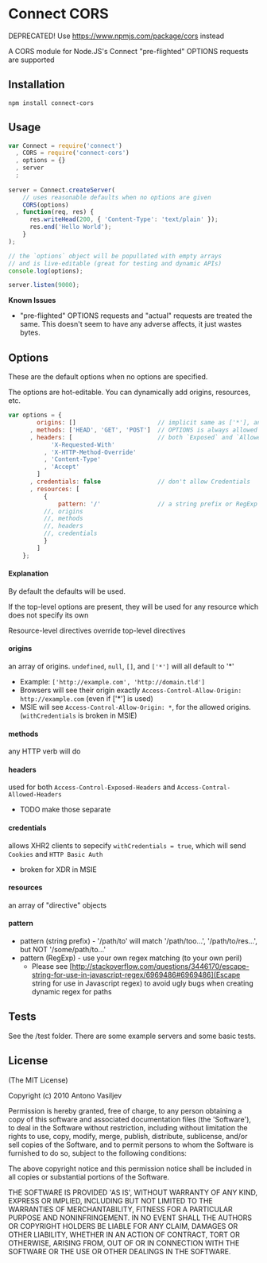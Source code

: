 # Connect CORS

DEPRECATED! Use https://www.npmjs.com/package/cors instead

A CORS module for Node.JS's Connect
"pre-flighted" OPTIONS requests are supported


## Installation

    npm install connect-cors


## Usage
```javascript
var Connect = require('connect')
  , CORS = require('connect-cors')
  , options = {}
  , server
  ;
 
server = Connect.createServer(
    // uses reasonable defaults when no options are given
    CORS(options)
  , function(req, res) {
      res.writeHead(200, { 'Content-Type': 'text/plain' });
      res.end('Hello World');
    }
);

// the `options` object will be popullated with empty arrays
// and is live-editable (great for testing and dynamic APIs)
console.log(options);

server.listen(9000);
```

**Known Issues**

  * "pre-flighted" OPTIONS requests and "actual" requests are treated the same. This doesn't seem to have any adverse affects, it just wastes bytes.


## Options

These are the default options when no options are specified.

The options are hot-editable. You can dynamically add origins, resources, etc.

```javascript
var options = {
        origins: []                       // implicit same as ['*'], and null
      , methods: ['HEAD', 'GET', 'POST']  // OPTIONS is always allowed
      , headers: [                        // both `Exposed` and `Allowed` headers
            'X-Requested-With'
          , 'X-HTTP-Method-Override'
          , 'Content-Type'
          , 'Accept'
        ]
      , credentials: false                // don't allow Credentials
      , resources: [
          {
              pattern: '/'                // a string prefix or RegExp
          //, origins
          //, methods
          //, headers
          //, credentials
          }
        ]
    };
```

#### Explanation


By default the defaults will be used.

If the top-level options are present, they will be used for any resource which does not specify its own

Resource-level directives override top-level directives

#### origins

an array of origins. `undefined`, `null`, `[]`, and `['*']` will all default to '*'

  * Example: `['http://example.com', 'http://domain.tld']`
  * Browsers will see their origin exactly `Access-Control-Allow-Origin: http://example.com` (even if ['*'] is used)
  * MSIE will see `Access-Control-Allow-Origin: *`, for the allowed origins. (`withCredentials` is broken in MSIE)

#### methods

any HTTP verb will do

#### headers

used for both `Access-Control-Exposed-Headers` and `Access-Contral-Allowed-Headers`

  * TODO make those separate


#### credentials

allows XHR2 clients to sepecify `withCredentials = true`, which will send `Cookies` and `HTTP Basic Auth`

  * broken for XDR in MSIE

#### resources

an array of "directive" objects

#### pattern

  * pattern (string prefix) - '/path/to' will match '/path/too...', '/path/to/res...', but NOT '/some/path/to...'
  * pattern (RegExp) - use your own regex matching (to your own peril)
    * Please see [http://stackoverflow.com/questions/3446170/escape-string-for-use-in-javascript-regex/6969486#6969486](Escape string for use in Javascript regex) to avoid ugly bugs when creating dynamic regex for paths

## Tests

See the /test folder. There are some example servers and some basic tests.

## License 

(The MIT License)

Copyright (c) 2010 Antono Vasiljev

Permission is hereby granted, free of charge, to any person obtaining
a copy of this software and associated documentation files (the
'Software'), to deal in the Software without restriction, including
without limitation the rights to use, copy, modify, merge, publish,
distribute, sublicense, and/or sell copies of the Software, and to
permit persons to whom the Software is furnished to do so, subject to
the following conditions:

The above copyright notice and this permission notice shall be
included in all copies or substantial portions of the Software.

THE SOFTWARE IS PROVIDED 'AS IS', WITHOUT WARRANTY OF ANY KIND,
EXPRESS OR IMPLIED, INCLUDING BUT NOT LIMITED TO THE WARRANTIES OF
MERCHANTABILITY, FITNESS FOR A PARTICULAR PURPOSE AND NONINFRINGEMENT.
IN NO EVENT SHALL THE AUTHORS OR COPYRIGHT HOLDERS BE LIABLE FOR ANY
CLAIM, DAMAGES OR OTHER LIABILITY, WHETHER IN AN ACTION OF CONTRACT,
TORT OR OTHERWISE, ARISING FROM, OUT OF OR IN CONNECTION WITH THE
SOFTWARE OR THE USE OR OTHER DEALINGS IN THE SOFTWARE.
